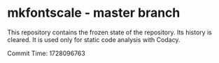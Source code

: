 # mkfontscale - master branch

This repository contains the frozen state of the repository.
Its history is cleared. It is used only for static code
analysis with Codacy.

Commit Time: 1728096763